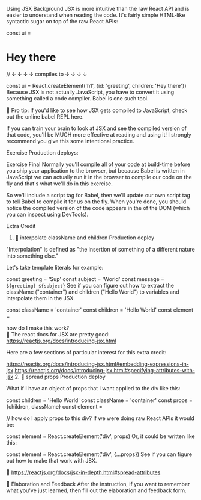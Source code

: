Using JSX
Background
JSX is more intuitive than the raw React API and is easier to understand when reading the code. It's fairly simple HTML-like syntactic sugar on top of the raw React APIs:

const ui = <h1 id="greeting">Hey there</h1>

// ↓ ↓ ↓ ↓ compiles to ↓ ↓ ↓ ↓

const ui = React.createElement('h1', {id: 'greeting', children: 'Hey there'})
Because JSX is not actually JavaScript, you have to convert it using something called a code compiler. Babel is one such tool.

🦉 Pro tip: If you'd like to see how JSX gets compiled to JavaScript, check out the online babel REPL here.

If you can train your brain to look at JSX and see the compiled version of that code, you'll be MUCH more effective at reading and using it! I strongly recommend you give this some intentional practice.

Exercise
Production deploys:

Exercise
Final
Normally you'll compile all of your code at build-time before you ship your application to the browser, but because Babel is written in JavaScript we can actually run it in the browser to compile our code on the fly and that's what we'll do in this exercise.

So we'll include a script tag for Babel, then we'll update our own script tag to tell Babel to compile it for us on the fly. When you're done, you should notice the compiled version of the code appears in the <head> of the DOM (which you can inspect using DevTools).

Extra Credit
1. 💯 interpolate className and children
Production deploy

"Interpolation" is defined as "the insertion of something of a different nature into something else."

Let's take template literals for example:

const greeting = 'Sup'
const subject = 'World'
const message = `${greeting} ${subject}`
See if you can figure out how to extract the className ("container") and children ("Hello World") to variables and interpolate them in the JSX.

const className = 'container'
const children = 'Hello World'
const element = <div className="hmmm">how do I make this work?</div>
📜 The react docs for JSX are pretty good: https://reactjs.org/docs/introducing-jsx.html

Here are a few sections of particular interest for this extra credit:

https://reactjs.org/docs/introducing-jsx.html#embedding-expressions-in-jsx
https://reactjs.org/docs/introducing-jsx.html#specifying-attributes-with-jsx
2. 💯 spread props
Production deploy

What if I have an object of props that I want applied to the div like this:

const children = 'Hello World'
const className = 'container'
const props = {children, className}
const element = <div /> // how do I apply props to this div?
If we were doing raw React APIs it would be:

const element = React.createElement('div', props)
Or, it could be written like this:

const element = React.createElement('div', {...props})
See if you can figure out how to make that work with JSX.

📜 https://reactjs.org/docs/jsx-in-depth.html#spread-attributes

🦉 Elaboration and Feedback
After the instruction, if you want to remember what you've just learned, then fill out the elaboration and feedback form.